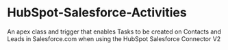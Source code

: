 HubSpot-Salesforce-Activities
=============================

An apex class and trigger that enables Tasks to be created on Contacts and Leads in Salesforce.com when using the HubSpot Salesforce Connector V2
